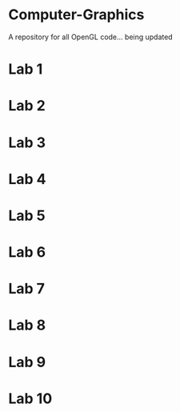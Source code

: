 # Computer-Graphics

A repository for all OpenGL code... being updated 
# Lab 1

# Lab 2

# Lab 3

# Lab 4

# Lab 5

# Lab 6

# Lab 7

# Lab 8

# Lab 9

# Lab 10
